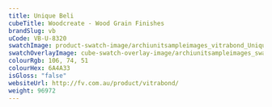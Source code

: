 ```yaml
---
title: Unique Beli
cubeTitle: Woodcreate - Wood Grain Finishes
brandSlug: vb
uCode: VB-U-8320
swatchImage: product-swatch-image/archiunitsampleimages_vitrabond_Unique_Beli.jpg
swatchOverlayImage: cube-swatch-overlay-image/archiunitsampleimages_swatch-overlay_vitrabond.png
colourRgb: 106, 74, 51
colourHex: 6A4A33
isGloss: "false"
websiteUrl: http://fv.com.au/product/vitrabond/
weight: 96972
---
```

